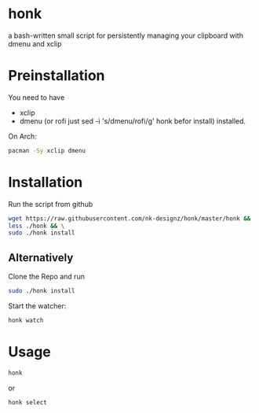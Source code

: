 # honk
a bash-written small script for persistently managing your clipboard with dmenu and xclip
# Preinstallation
You need to have
* xclip
* dmenu (or rofi just sed -i 's/dmenu/rofi/g' honk befor install)
installed.

On Arch:
```bash
pacman -Sy xclip dmenu
```
# Installation
Run the script from github
```bash
wget https://raw.githubusercontent.com/nk-designz/honk/master/honk &&  \
less ./honk && \
sudo ./honk install
```
## Alternatively
Clone the Repo and run
```bash
sudo ./honk install
```
Start the watcher:
```bash
honk watch
```
# Usage
```bash
honk
```
or
```bash
honk select
```
